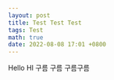 ```yaml
---
layout: post
title: Test Test Test
tags: Test
math: true
date: 2022-08-08 17:01 +0800
---
```


Hello HI 구름 구름 구름구름